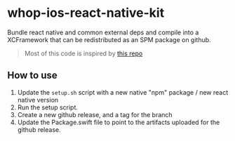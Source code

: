 # whop-ios-react-native-kit

Bundle react native and common external deps and compile into a XCFramework that can be redistributed as an SPM package on github.

> Most of this code is inspired by [this repo](https://github.com/wafflestudio/ios-rn-prebuilt)

## How to use

1. Update the `setup.sh` script with a new native "npm" package / new react native version
2. Run the setup script.
3. Create a new github release, and a tag for the branch
4. Update the Package.swift file to point to the artifacts uploaded for the github release.